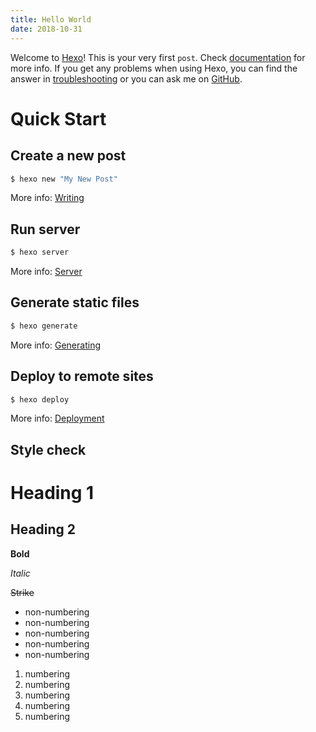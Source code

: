 ```yaml
---
title: Hello World
date: 2018-10-31
---
```


Welcome to [Hexo](https://hexo.io/)! This is your very first `post`. Check [documentation](https://hexo.io/docs/) for more info. If you get any problems when using Hexo, you can find the answer in [troubleshooting](https://hexo.io/docs/troubleshooting.html) or you can ask me on [GitHub](https://github.com/hexojs/hexo/issues).

# Quick Start

## Create a new post

``` bash
$ hexo new "My New Post"
```

More info: [Writing](https://hexo.io/docs/writing.html)

## Run server

``` bash
$ hexo server
```

More info: [Server](https://hexo.io/docs/server.html)

## Generate static files

``` bash
$ hexo generate
```

More info: [Generating](https://hexo.io/docs/generating.html)

## Deploy to remote sites

``` bash
$ hexo deploy
```

More info: [Deployment](https://hexo.io/docs/deployment.html)

## Style check

# Heading 1

## Heading 2

**Bold**

_Italic_

~~Strike~~

- non-numbering
- non-numbering
- non-numbering
- non-numbering
- non-numbering

1. numbering
1. numbering
1. numbering
1. numbering
1. numbering